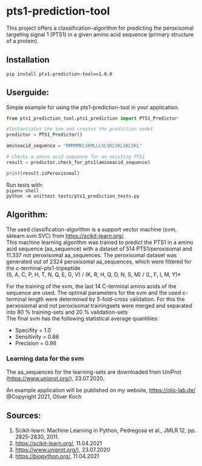 # pts1-prediction-tool
This project offers a classification-algorithm for predicting the peroxisomal targeting signal 1 (PTS1) in a given amino acid sequence (primary structure of a protein).

## Installation
``` pip install pts1-prediction-tool==1.0.0 ```
## Userguide:
Simple example for using the pts1-prediction-tool in your application.
```python
from pts1_prediction_tool.pts1_prediction import PTS1_Predictor

#Instantiates the svm and creates the prediction model
predictor = PTS1_Predictor()

aminoacid_sequence = "MMMMMKLSKMLLLSLSKLSKLSKLSKL"

# Checks a amino acid sequence for an existing PTS1 
result = predictor.check_for_pts1(aminoacid_sequence)

print(result.isPeroxisomal)
```

Run tests with: \
```pipenv shell ``` \
```python -m unittest tests/pts1_prediction_tests.py ```

## Algorithm:
The used classification-algorithm is a support vector machine (svm, sklearn.svm.SVC) from https://scikit-learn.org/. \
This machine learning algorithm was trained to predict the PTS1 in a amino acid sequence (aa_sequence) with a dataset of
514 PTS1/peroxisomal and 11.337 not peroxisomal aa_sequences.
The peroxisomal dataset was generated out of 2324 peroxisomal aa_sequences, which were filtered for the c-terminal-pts1-tripeptide \
(S, A, C, P, H, T, N, Q, E, G, V) / (K, R, H, Q, D, N, S, M) / (L, F, I, M, Y)* 

For the training of the svm, the last 14 C-terminal amino acids of the sequence are used.
The optimal parameters for the svm and the used c-terminal length were determined
by 5-fold-cross validation. For this the perxosiomal and not peroxisomal trainingsets were merged and
separated into 80 % training-sets and 20 % validation-sets\
The final svm has the following statistical average quantities:
* Specifity = 1.0 
* Sensitivity = 0.86
* Precision = 0.98

### Learning data for the svm
The aa_sequences for the learning-sets are downloaded from UniProt (https://www.uniprot.org/), 23.07.2020.
 

An example application will be published on my website, https://olis-lab.de/ \
@Copyright 2021, Oliver Koch 

## Sources:
1. Scikit-learn: Machine Learning in Python, Pedregosa et al., JMLR 12, pp. 2825-2830, 2011.
1. https://scikit-learn.org/, 11.04.2021
1. https://www.uniprot.org/), 23.07.2020
1. https://biopython.org/, 11.04.2021